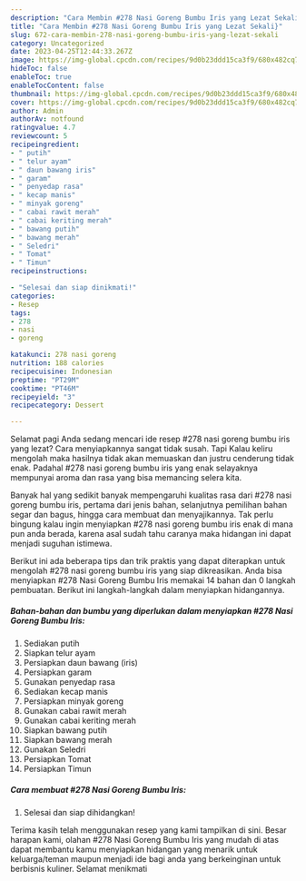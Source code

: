 ```yaml
---
description: "Cara Membin #278 Nasi Goreng Bumbu Iris yang Lezat Sekali}"
title: "Cara Membin #278 Nasi Goreng Bumbu Iris yang Lezat Sekali}"
slug: 672-cara-membin-278-nasi-goreng-bumbu-iris-yang-lezat-sekali
category: Uncategorized
date: 2023-04-25T12:44:33.267Z
image: https://img-global.cpcdn.com/recipes/9d0b23ddd15ca3f9/680x482cq70/278-nasi-goreng-bumbu-iris-foto-resep-utama.jpg
hideToc: false
enableToc: true
enableTocContent: false
thumbnail: https://img-global.cpcdn.com/recipes/9d0b23ddd15ca3f9/680x482cq70/278-nasi-goreng-bumbu-iris-foto-resep-utama.jpg
cover: https://img-global.cpcdn.com/recipes/9d0b23ddd15ca3f9/680x482cq70/278-nasi-goreng-bumbu-iris-foto-resep-utama.jpg
author: Admin
authorAv: notfound
ratingvalue: 4.7
reviewcount: 5
recipeingredient:
- " putih"
- " telur ayam"
- " daun bawang iris"
- " garam"
- " penyedap rasa"
- " kecap manis"
- " minyak goreng"
- " cabai rawit merah"
- " cabai keriting merah"
- " bawang putih"
- " bawang merah"
- " Seledri"
- " Tomat"
- " Timun"
recipeinstructions:

- "Selesai dan siap dinikmati!"
categories:
- Resep
tags:
- 278
- nasi
- goreng

katakunci: 278 nasi goreng 
nutrition: 188 calories
recipecuisine: Indonesian
preptime: "PT29M"
cooktime: "PT46M"
recipeyield: "3"
recipecategory: Dessert

---
```



Selamat pagi Anda sedang mencari ide resep #278 nasi goreng bumbu iris yang lezat? Cara menyiapkannya sangat tidak susah. Tapi Kalau keliru mengolah maka hasilnya tidak akan memuaskan dan justru cenderung tidak enak. Padahal #278 nasi goreng bumbu iris yang enak selayaknya mempunyai aroma dan rasa yang bisa memancing selera kita.


Banyak hal yang sedikit banyak mempengaruhi kualitas rasa dari #278 nasi goreng bumbu iris, pertama dari jenis bahan, selanjutnya pemilihan bahan segar dan bagus, hingga cara membuat dan menyajikannya. Tak perlu bingung kalau ingin menyiapkan #278 nasi goreng bumbu iris enak di mana pun anda berada, karena asal sudah tahu caranya maka hidangan ini dapat menjadi suguhan istimewa.




Berikut ini ada beberapa tips dan trik praktis yang dapat diterapkan untuk mengolah #278 nasi goreng bumbu iris yang siap dikreasikan. Anda bisa menyiapkan #278 Nasi Goreng Bumbu Iris memakai 14 bahan dan 0 langkah pembuatan. Berikut ini langkah-langkah dalam menyiapkan hidangannya.

<!--inarticleads1-->

##### Bahan-bahan dan bumbu yang diperlukan dalam menyiapkan #278 Nasi Goreng Bumbu Iris:

1. Sediakan  putih
1. Siapkan  telur ayam
1. Persiapkan  daun bawang (iris)
1. Persiapkan  garam
1. Gunakan  penyedap rasa
1. Sediakan  kecap manis
1. Persiapkan  minyak goreng
1. Gunakan  cabai rawit merah
1. Gunakan  cabai keriting merah
1. Siapkan  bawang putih
1. Siapkan  bawang merah
1. Gunakan  Seledri
1. Persiapkan  Tomat
1. Persiapkan  Timun




<!--inarticleads2-->

##### Cara membuat #278 Nasi Goreng Bumbu Iris:


1. Selesai dan siap dihidangkan!



Terima kasih telah menggunakan resep yang kami tampilkan di sini. Besar harapan kami, olahan #278 Nasi Goreng Bumbu Iris yang mudah di atas dapat membantu kamu menyiapkan hidangan yang menarik untuk keluarga/teman maupun menjadi ide bagi anda yang berkeinginan untuk berbisnis kuliner. Selamat menikmati
